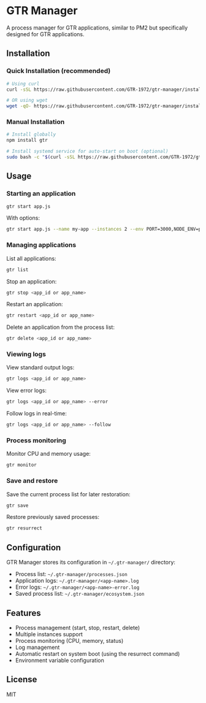 # GTR Manager

A process manager for GTR applications, similar to PM2 but specifically designed for GTR applications.

## Installation

### Quick Installation (recommended)

```bash
# Using curl
curl -sSL https://raw.githubusercontent.com/GTR-1972/gtr-manager/install.sh | bash

# OR using wget
wget -qO- https://raw.githubusercontent.com/GTR-1972/gtr-manager/install.sh | bash
```

### Manual Installation

```bash
# Install globally
npm install gtr

# Install systemd service for auto-start on boot (optional)
sudo bash -c "$(curl -sSL https://raw.githubusercontent.com/GTR-1972/gtr-manager/setup-systemd.sh)"
```

## Usage

### Starting an application

```bash
gtr start app.js
```

With options:

```bash
gtr start app.js --name my-app --instances 2 --env PORT=3000,NODE_ENV=production
```

### Managing applications

List all applications:

```bash
gtr list
```

Stop an application:

```bash
gtr stop <app_id or app_name>
```

Restart an application:

```bash
gtr restart <app_id or app_name>
```

Delete an application from the process list:

```bash
gtr delete <app_id or app_name>
```

### Viewing logs

View standard output logs:

```bash
gtr logs <app_id or app_name>
```

View error logs:

```bash
gtr logs <app_id or app_name> --error
```

Follow logs in real-time:

```bash
gtr logs <app_id or app_name> --follow
```

### Process monitoring

Monitor CPU and memory usage:

```bash
gtr monitor
```

### Save and restore

Save the current process list for later restoration:

```bash
gtr save
```

Restore previously saved processes:

```bash
gtr resurrect
```

## Configuration

GTR Manager stores its configuration in `~/.gtr-manager/` directory:

- Process list: `~/.gtr-manager/processes.json`
- Application logs: `~/.gtr-manager/<app-name>.log`
- Error logs: `~/.gtr-manager/<app-name>-error.log`
- Saved process list: `~/.gtr-manager/ecosystem.json`

## Features

- Process management (start, stop, restart, delete)
- Multiple instances support
- Process monitoring (CPU, memory, status)
- Log management
- Automatic restart on system boot (using the resurrect command)
- Environment variable configuration

## License

MIT
